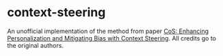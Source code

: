 # context-steering
An unofficial implementation of the method from paper [CoS: Enhancing Personalization and Mitigating Bias with Context Steering](https://arxiv.org/abs/2405.01768). All credits go to the original authors.
